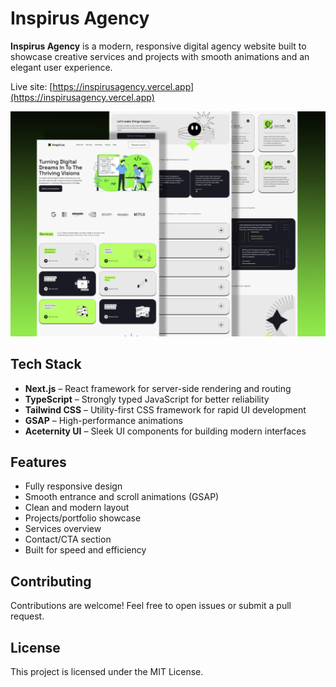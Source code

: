 # Inspirus Agency

**Inspirus Agency** is a modern, responsive digital agency website built to showcase creative services and projects with smooth animations and an elegant user experience.

Live site: [https://inspirusagency.vercel.app](https://inspirusagency.vercel.app)

![Banner Image](public/Banner.png)

## Tech Stack

- **Next.js** – React framework for server-side rendering and routing
- **TypeScript** – Strongly typed JavaScript for better reliability
- **Tailwind CSS** – Utility-first CSS framework for rapid UI development
- **GSAP** – High-performance animations
- **Aceternity UI** – Sleek UI components for building modern interfaces

## Features

- Fully responsive design
- Smooth entrance and scroll animations (GSAP)
- Clean and modern layout
- Projects/portfolio showcase
- Services overview
- Contact/CTA section
- Built for speed and efficiency 

## Contributing

Contributions are welcome! Feel free to open issues or submit a pull request.

## License

This project is licensed under the MIT License.
